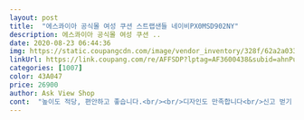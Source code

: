 ```yaml
---
layout: post 
title:  "에스콰이아 공식몰 여성 쿠션 스트랩샌들 네이비PX0MSD902NY" 
description: 에스콰이아 공식몰 여성 쿠션 ..
date: 2020-08-23 06:44:36 
img: https://static.coupangcdn.com/image/vendor_inventory/328f/62a2a033c798ca1d314e0b56c64eb4c05e07ba97a921a54bcad824c61657.jpg 
linkUrl: https://link.coupang.com/re/AFFSDP?lptag=AF3600438&subid=ahnPublicAsk&pageKey=1776233353&itemId=3024552531&vendorItemId=71006476246&traceid=V0-113-9ffed1c7cc66e9c4 
categories: [1007] 
color: 43A047 
price: 26900 
author: Ask View Shop 
cont:  "높이도 적당, 편안하고 좋습니다.<br/><br/>디자인도 만족합니다<br/>신고 벋기 편하고<br/>" 
---
```

